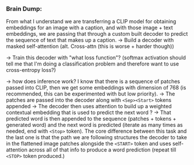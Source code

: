 ### Brain Dump:
From what I understand we are transferring a CLIP model for obtaining embeddings for an image with a caption, and with those image + text embeddings, we are passing that through a custom built decoder to predict the sequence of text that makes up a caption.
-> Build a decoder with masked self-attention (alt. Cross-attn (this is worse + harder though))

-> Train this decoder with "what loss function"? (softmax activation should tell me that I'm doing a classification problem and therefore want to use cross-entropy loss?)

-> how does inference work? I know that there is a sequence of patches passed into CLIP, then we get some embeddings with dimension of 768 (is recommended, this can be experimented with but low priority).
	-> The patches are passed into the decoder along with `<Sep><Start>` tokens appended
	-> The decoder then uses attention to build up a weighted contextual embedding that is used to predict the next word ?
	-> That predicted word is then appended to the sequence (patches + tokens + generated word) and the next word is predicted (iterate as many times as needed, end with `<Stop>` token).
The core difference between this task and the last one is that the path we are following structures the decoder to take in the flattened image patches alongside the `<START>` token and uses self-attention  across all of that info to produce a word prediction (repeat till `<STOP>` token produced.)
